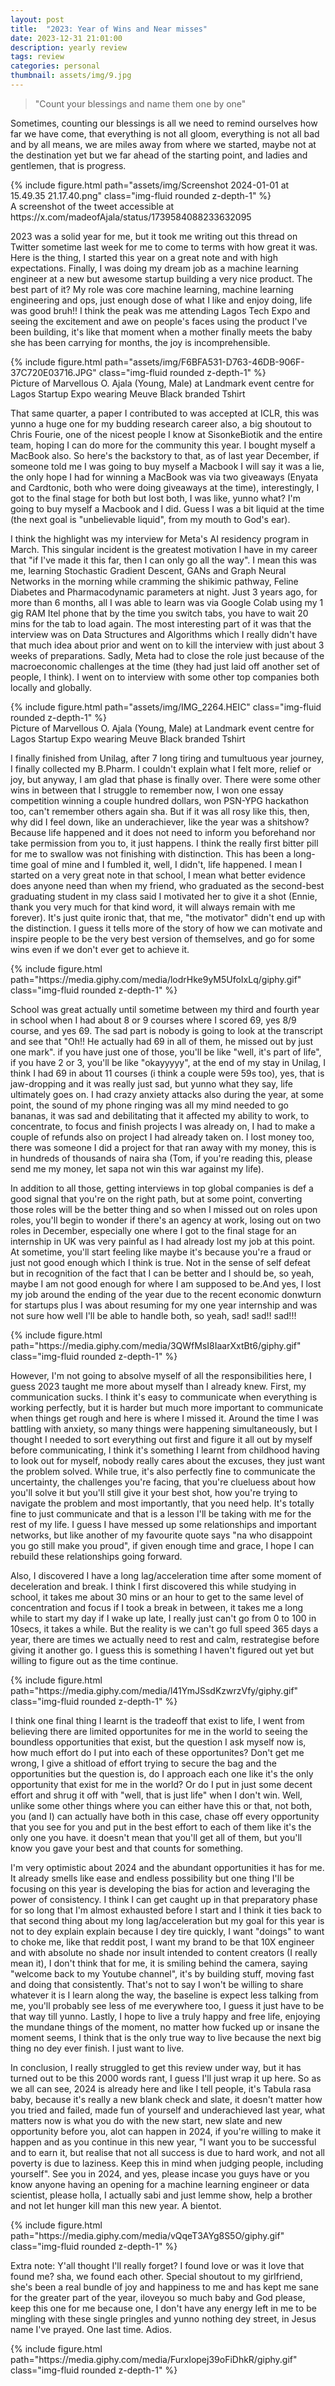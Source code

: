 ```yaml
---
layout: post
title:  "2023: Year of Wins and Near misses"
date: 2023-12-31 21:01:00
description: yearly review 
tags: review 
categories: personal
thumbnail: assets/img/9.jpg
---
```


> "Count your blessings and name them one by one"


Sometimes, counting our blessings is all we need to remind ourselves how far we have come, that everything is not all gloom, everything is not all bad and by all means, we are miles away from where we started, maybe not at the destination yet but we far ahead of the starting point, and ladies and gentlemen, that is progress.

<div class="row mt-3">
    <div class="col-sm mt-3 mt-md-0">
        {% include figure.html path="assets/img/Screenshot 2024-01-01 at 15.49.35 21.17.40.png" class="img-fluid rounded z-depth-1" %}
    </div>
    </div>
<div class="caption">
    A screenshot of the tweet accessible at https://x.com/madeofAjala/status/1739584088233632095
</div>

2023 was a solid year for me, but it took me writing out this thread on Twitter sometime last week for me to come to terms with how great it was. Here is the thing, I started this year on a great note and with high expectations. Finally, I was doing my dream job as a machine learning engineer at a new but awesome startup building a very nice product. The best part of it? My role was core machine learning, machine learning engineering and ops, just enough dose of what I like and enjoy doing, life was good bruh!! I think the peak was me attending Lagos Tech Expo and seeing the excitement and awe on people's faces using the product I've been building, it's like that moment when a mother finally meets the baby she has been carrying for months, the joy is incomprehensible.

<div class="row mt-3">
    <div class="col-sm mt-3 mt-md-0">
        {% include figure.html path="assets/img/F6BFA531-D763-46DB-906F-37C720E03716.JPG" class="img-fluid rounded z-depth-1" %}
    </div>
    </div>
<div class="caption">
    Picture of Marvellous O. Ajala (Young, Male) at Landmark event centre for Lagos Startup Expo wearing Meuve Black branded Tshirt
</div>

That same quarter, a paper I contributed to was accepted at ICLR, this was yunno a huge one for my budding research career also, a big shoutout to Chris Fourie, one of the nicest people I know at SisonkeBiotik and the entire team, hoping I can do more for the community this year. I bought myself a MacBook also. So here's the backstory to that, as of last year December, if someone told me I was going to buy myself a Macbook I will say it was a lie, the only hope I had for winning a MacBook was via two giveaways (Enyata and Cardtonic, both who were doing giveaways at the time), interestingly, I got to the final stage for both but lost both, I was like, yunno what? I'm going to buy myself a Macbook and I did. Guess I was a bit liquid at the time (the next goal is "unbelievable liquid", from my mouth to God's ear).

I think the highlight was my interview for Meta's AI residency program in March. This singular incident is the greatest motivation I have in my career that "if I've made it this far, then I can only go all the way". I mean this was me, learning Stochastic Gradient Descent, GANs and Graph Neural Networks in the morning while cramming the shikimic pathway, Feline Diabetes and Pharmacodynamic parameters at night. Just 3 years ago, for more than 6 months, all I was able to learn was via Google Colab using my 1 gig RAM Itel phone that by the time you switch tabs, you have to wait 20 mins for the tab to load again. The most interesting part of it was that the interview was on Data Structures and Algorithms which I really didn't have that much idea about prior and went on to kill the interview with just about 3 weeks of preparations. 
Sadly, Meta had to close the role just because of the macroeconomic challenges at the time (they had just laid off another set of people, I think). I went on to interview with some other top companies both locally and globally. 

<div class="row mt-3">
    <div class="col-sm mt-3 mt-md-0">
        {% include figure.html path="assets/img/IMG_2264.HEIC" class="img-fluid rounded z-depth-1" %}
    </div>
    </div>
<div class="caption">
    Picture of Marvellous O. Ajala (Young, Male) at Landmark event centre for Lagos Startup Expo wearing Meuve Black branded Tshirt
</div>

I finally finished from Unilag, after 7 long tiring and tumultuous year journey, I finally collected my B.Pharm. I couldn't explain what I felt more, relief or joy, but anyway, I am glad that phase is finally over. There were some other wins in between that I struggle to remember now, I won one essay competition winning a couple hundred dollars, won PSN-YPG hackathon too, can't remember others again sha.
But if it was all rosy like this, then, why did I feel down, like an underachiever, like the year was a shitshow? Because life happened and it does not need to inform you beforehand nor take permission from you to, it just happens. I think the really first bitter pill for me to swallow was not finishing with distinction. This has been a long-time goal of mine and I fumbled it, well, I didn't, life happened. I mean I started on a very great note in that school, I mean what better evidence does anyone need than when my friend, who graduated as the second-best graduating student in my class said I motivated her to give it a shot (Ennie, thank you very much for that kind word, it will always remain with me forever). It's just quite ironic that, that me, "the motivator" didn't end up with the distinction. I guess it tells more of the story of how we can motivate and inspire people to be the very best version of themselves, and go for some wins even if we don't ever get to achieve it. 

<div class="row mt-3">
    <div class="col-sm mt-3 mt-md-0" position="center">
        {% include figure.html path="https://media.giphy.com/media/lodrHke9yM5UfoIxLq/giphy.gif" class="img-fluid rounded z-depth-1" %}
    </div>
</div>

School was great actually until sometime between my third and fourth year in school when I had about 8 or 9 courses where I scored 69, yes 8/9 course, and yes 69. The sad part is nobody is going to look at the transcript and see that "Oh!! He actually had 69 in all of them, he missed out by just one mark". if you have just one of those, you'll be like "well, it's part of life", if you have 2 or 3, you'll be like "okayyyyy", at the end of my stay in Unilag, I think I had 69 in about 11 courses (i think a couple were 59s too), yes, that is jaw-dropping and it was really just sad, but yunno what they say, life ultimately goes on. I had crazy anxiety attacks also during the year, at some point, the sound of my phone ringing was all my mind needed to go bananas, it was sad and debilitating that it affected my ability to work, to concentrate, to focus and finish projects I was already on, I had to make a couple of refunds also on project I had already taken on. I lost money too, there was someone I did a project for that ran away with my money, this is in hundreds of thousands of naira sha (Tom, if you're reading this, please send me my money, let sapa not win this war against my life). 

In addition to all those, getting interviews in top global companies is def a good signal that you're on the right path, but at some point, converting those roles will be the better thing and so when I missed out on roles upon roles, you'll begin to wonder if there's an agency at work, losing out on two roles in December, especially one where I  got to the final stage for an internship in UK was very painful as I had already lost my job at this point. At sometime, you'll start feeling like maybe it's because you're a fraud or just not good enough which I think is true. Not in the sense of self defeat but in recognition of the fact that I can be better and I should be, so yeah, maybe I am not good enough for where I am supposed to be.And yes, I lost my job around the ending of the year due to the recent economic donwturn for startups plus I was about resuming for my one year internship and was not sure how well I'll be able to handle both, so yeah, sad! sad!! sad!!!

<div class="row mt-3">
    <div class="col-sm mt-3 mt-md-0" position="center">
        {% include figure.html path="https://media.giphy.com/media/3QWfMsI8IaarXxtBt6/giphy.gif" class="img-fluid rounded z-depth-1" %}
    </div>
</div>

However, I'm not going to absolve myself of all the responsibilities here, I guess 2023 taught me more about myself than I already knew. First, my communication sucks. I think it's easy to communicate when everything is working perfectly, but it is harder but much more important to communicate when things get rough and here is where I missed it. Around the time I was battling with anxiety, so many things were happening simultaneously, but I thought I needed to sort everything out first and figure it all out by myself before communicating, I think it's something I learnt from childhood having to look out for myself, nobody really cares about the excuses, they just want the problem solved. While true, it's also perfectly fine to communicate the uncertainty, the challenges you're facing, that you're clueluess about how you'll solve it but you'll still give it your best shot, how you're trying to navigate the problem and most importantly, that you need help. It's totally fine to just communicate and that is a lesson I'll be taking with me for the rest of my life. I guess I have messed up some relationships and important networks, but like another of my favourite quote says "na who disappoint you go still make you proud", if given enough time and grace, I hope I can rebuild these relationships going forward.

Also, I discovered I have a long lag/acceleration time after some moment of deceleration and break. I think I first discovered this while studying in school, it takes me about 30 mins or an hour to get to the same level of concentration and focus if I took a break in between, it takes me a long while to start my day if I wake up late, I really just can't go from 0 to 100 in 10secs, it takes a while. But the reality is we can't go full speed 365 days a year, there are times we actually need to rest and calm, restrategise before giving it another go. I guess this is something I haven't figured out yet but willing to figure out as the time continue.

<div class="row mt-3">
    <div class="col-sm mt-3 mt-md-0" position="center">
        {% include figure.html path="https://media.giphy.com/media/l41YmJSsdKzwrzVfy/giphy.gif" class="img-fluid rounded z-depth-1" %}
    </div>
</div>

I think one final thing I learnt is the tradeoff that exist to life, I went from believing there are limited opportunites for me in the world to seeing the boundless opportunities that exist, but the question I ask myself now is, how much effort do I put into each of these opportunites? Don't get me wrong, I give a shitload of effort trying to secure the bag and the opportunities but the question is, do I approach each one like it's the only opportunity that exist for me in the world? Or do I put in just some decent effort and shrug it off with "well, that is just life" when I don't win. Well, unlike some other things where you can either have this or that, not both, you (and I) can actually have both in this case, chase off every opportunity that you see for you and put in the best effort to each of them like it's the only one you have. it doesn't mean that you'll get all of them, but you'll know you gave your best and that counts for something.

I'm very optimistic about 2024 and the abundant opportunities it has for me. It already smells like ease and endless possibility but one thing I'll be focusing on this year is developing the bias for action and leveraging the power of consistency. I think I can get caught up in that preparatory phase for so long that I'm almost exhausted before I start and I think it ties back to that second thing about my long lag/acceleration but my goal for this year is not to dey explain explain because I dey tire quickly, I want "doings" to want to choke me, like that reddit post, I want my brand to be that 10X engineer and with absolute no shade nor insult intended to content creators (I really mean it), I don't think that for me, it is smiling behind the camera, saying "welcome back to my Youtube channel", it's by building stuff, moving fast and doing that consistently. That's not to say I won't be willing to share whatever it is I learn along the way, the baseline is expect less talking from me, you'll probably see less of me everywhere too, I guess it just have to be that way till yunno. Lastly, I hope to live a truly happy and free life, enjoying the mundane things of the moment, no matter how fucked up or insane the moment seems, I think that is the only true way to live because the next big thing no dey ever finish. I just want to live.

In conclusion, I really struggled to get this review under way, but it has turned out to be this 2000 words rant, I guess I'll just wrap it up here. So as we all can see, 2024 is already here and like I tell people, it's Tabula rasa baby, because it's really a new blank check and slate, it doesn't matter how you tried and failed, made fun of yourself and underachieved last year, what matters now is what you do with the new start, new slate and new opportunity before you, alot can happen in 2024, if you're willing to make it happen and as you continue in this new year, "I want you to be successful and to earn it, but realise that not all success is due to hard work, and not all poverty is due to laziness. Keep this in mind when judging people, including yourself". 
See you in 2024, and yes, please incase you guys have or you know anyone having an opening for a machine learning engineer or data scientist, please holla, I actually sabi and just lemme show, help a brother and not let hunger kill man this new year. A bientot.

<div class="row mt-3">
    <div class="col-sm mt-3 mt-md-0" position="center">
        {% include figure.html path="https://media.giphy.com/media/vQqeT3AYg8S5O/giphy.gif" class="img-fluid rounded z-depth-1" %}
    </div>
</div>

Extra note: Y'all thought I'll really forget? I found love or was it love that found me? sha, we found each other. Special shoutout to my girlfriend, she's been a real bundle of joy and happiness to me and has kept me sane for the greater part of the year, iloveyou so much baby and God please, keep this one for me because one, I don't have any energy left in me to be mingling with these single pringles and yunno nothing dey street, in Jesus name I've prayed. One last time. Adios.

<div class="row mt-3">
    <div class="col-sm mt-3 mt-md-0" position="center">
        {% include figure.html path="https://media.giphy.com/media/FurxIopej39oFiDhkR/giphy.gif" class="img-fluid rounded z-depth-1" %}
    </div>
</div>
